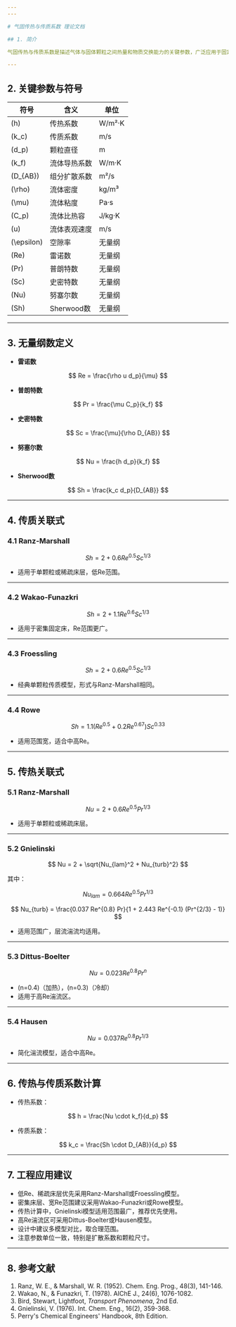 ```yaml
---
---

# 气固传热与传质系数 理论文档

## 1. 简介

气固传热与传质系数是描述气体与固体颗粒之间热量和物质交换能力的关键参数，广泛应用于固定床、流化床、多相反应器设计与模拟。

---
```


## 2. 关键参数与符号

| 符号 | 含义 | 单位 |
|-------|--------------------------|----------------|
| \(h\) | 传热系数 | W/m²·K |
| \(k_c\) | 传质系数 | m/s |
| \(d_p\) | 颗粒直径 | m |
| \(k_f\) | 流体导热系数 | W/m·K |
| \(D_{AB}\) | 组分扩散系数 | m²/s |
| \(\rho\) | 流体密度 | kg/m³ |
| \(\mu\) | 流体粘度 | Pa·s |
| \(C_p\) | 流体比热容 | J/kg·K |
| \(u\) | 流体表观速度 | m/s |
| \(\epsilon\) | 空隙率 | 无量纲 |
| \(Re\) | 雷诺数 | 无量纲 |
| \(Pr\) | 普朗特数 | 无量纲 |
| \(Sc\) | 史密特数 | 无量纲 |
| \(Nu\) | 努塞尔数 | 无量纲 |
| \(Sh\) | Sherwood数 | 无量纲 |

---

## 3. 无量纲数定义

- **雷诺数**

$$
Re = \frac{\rho u d_p}{\mu}
$$

- **普朗特数**

$$
Pr = \frac{\mu C_p}{k_f}
$$

- **史密特数**

$$
Sc = \frac{\mu}{\rho D_{AB}}
$$

- **努塞尔数**

$$
Nu = \frac{h d_p}{k_f}
$$

- **Sherwood数**

$$
Sh = \frac{k_c d_p}{D_{AB}}
$$

---

## 4. 传质关联式

### 4.1 Ranz-Marshall

$$
Sh = 2 + 0.6 Re^{0.5} Sc^{1/3}
$$

- 适用于单颗粒或稀疏床层，低Re范围。

---

### 4.2 Wakao-Funazkri

$$
Sh = 2 + 1.1 Re^{0.6} Sc^{1/3}
$$

- 适用于密集固定床，Re范围更广。

---

### 4.3 Froessling

$$
Sh = 2 + 0.6 Re^{0.5} Sc^{1/3}
$$

- 经典单颗粒传质模型，形式与Ranz-Marshall相同。

---

### 4.4 Rowe

$$
Sh = 1.1 \left( Re^{0.5} + 0.2 Re^{0.67} \right) Sc^{0.33}
$$

- 适用范围宽，适合中高Re。

---

## 5. 传热关联式

### 5.1 Ranz-Marshall

$$
Nu = 2 + 0.6 Re^{0.5} Pr^{1/3}
$$

- 适用于单颗粒或稀疏床层。

---

### 5.2 Gnielinski

$$
Nu = 2 + \sqrt{Nu_{lam}^2 + Nu_{turb}^2}
$$

其中：

$$
Nu_{lam} = 0.664 Re^{0.5} Pr^{1/3}
$$

$$
Nu_{turb} = \frac{0.037 Re^{0.8} Pr}{1 + 2.443 Re^{-0.1} (Pr^{2/3} - 1)}
$$

- 适用范围广，层流湍流均适用。

---

### 5.3 Dittus-Boelter

$$
Nu = 0.023 Re^{0.8} Pr^{n}
$$

- \(n=0.4\)（加热），\(n=0.3\)（冷却）
- 适用于高Re湍流区。

---

### 5.4 Hausen

$$
Nu = 0.037 Re^{0.8} Pr^{1/3}
$$

- 简化湍流模型，适合中高Re。

---

## 6. 传热与传质系数计算

- 传热系数：

$$
h = \frac{Nu \cdot k_f}{d_p}
$$

- 传质系数：

$$
k_c = \frac{Sh \cdot D_{AB}}{d_p}
$$

---

## 7. 工程应用建议

- 低Re、稀疏床层优先采用Ranz-Marshall或Froessling模型。
- 密集床层、宽Re范围建议采用Wakao-Funazkri或Rowe模型。
- 传热计算中，Gnielinski模型适用范围最广，推荐优先使用。
- 高Re湍流区可采用Dittus-Boelter或Hausen模型。
- 设计中建议多模型对比，取合理范围。
- 注意参数单位一致，特别是扩散系数和颗粒尺寸。

---

## 8. 参考文献

1. Ranz, W. E., & Marshall, W. R. (1952). Chem. Eng. Prog., 48(3), 141-146.
2. Wakao, N., & Funazkri, T. (1978). AIChE J., 24(6), 1076-1082.
3. Bird, Stewart, Lightfoot, *Transport Phenomena*, 2nd Ed.
4. Gnielinski, V. (1976). Int. Chem. Eng., 16(2), 359-368.
5. Perry's Chemical Engineers' Handbook, 8th Edition.
